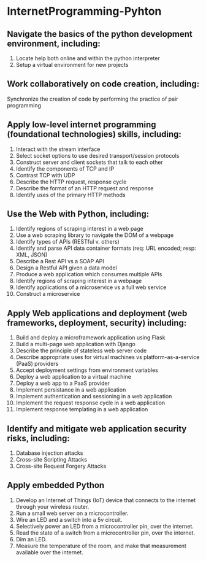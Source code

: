 # InternetProgramming-Pyhton
## Navigate the basics of the python development environment, including:
1. Locate help both online and within the python interpreter
2. Setup a virtual environment for new projects
## Work collaboratively on code creation, including:
 Synchronize the creation of code by performing the practice of pair programming
## Apply low-level internet programming (foundational technologies) skills, including:
1. Interact with the stream interface
2. Select socket options to use desired transport/session protocols
3. Construct server and client sockets that talk to each other
4. Identify the components of TCP and IP
5. Contrast TCP with UDP
6. Describe the HTTP request, response cycle
7. Describe the format of an HTTP request and response
8. Identify uses of the primary HTTP methods
## Use the Web with Python, including:
1. Identify regions of scraping interest in a web page
2. Use a web scraping library to navigate the DOM of a webpage
3. Identify types of APIs (RESTful v. others)
4. Identify and parse API data container formats (req: URL encoded; resp: XML, JSON)
5. Describe a Rest API vs a SOAP API
6. Design a Restful API given a data model
7. Produce a web application which consumes multiple APIs
8. Identify regions of scraping interest in a webpage
9. Identify applications of a microservice vs a full web service
10. Construct a microservice
## Apply Web applications and deployment (web frameworks, deployment, security) including:
1. Build and deploy a microframework application using Flask
2. Build a multi-page web application with Django
3. Describe the principle of stateless web server code
4. Describe appropriate uses for virtual machines vs platform-as-a-service (PaaS) providers
5. Accept deployment settings from environment variables
6. Deploy a web application to a virtual machine
7. Deploy a web app to a PaaS provider
8. Implement persistance in a web application
9. Implement authentication and sessioning in a web application
10. Implement the request response cycle in a web application
11. Implement response templating in a web application
## Identify and mitigate web application security risks, including:
1. Database injection attacks
2. Cross-site Scripting Attacks
3. Cross-site Request Forgery Attacks
## Apply embedded Python
1. Develop an Internet of Things (IoT) device that connects to the internet through your wireless router.
2. Run a small web server on a microcontroller.
3. Wire an LED and a switch into a 5v circuit.
4. Selectively power an LED from a microcontroller pin, over the internet.
5. Read the state of a switch from a microcontroller pin, over the internet.
6. Dim an LED.
7. Measure the temperature of the room, and make that measurement available over the internet.
